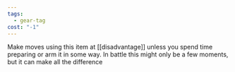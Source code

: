 ```yaml
---
tags:
  - gear-tag
cost: "-1"
---
```

Make moves using this item at [[disadvantage]] unless you spend time preparing or arm it in some way. In battle this might only be a few moments, but it can make all the difference
